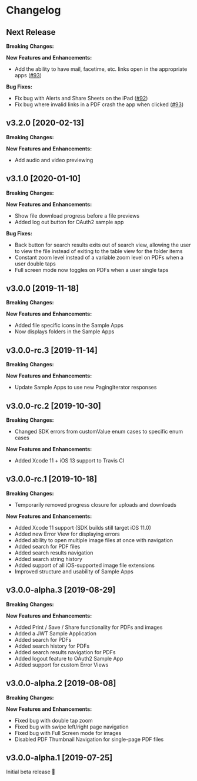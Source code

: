 Changelog
=========

## Next Release

__Breaking Changes:__

__New Features and Enhancements:__
- Add the ability to have mail, facetime, etc. links open in the appropriate apps ([#93](https://github.com/box/box-ios-preview-sdk/pull/93))

__Bug Fixes:__

- Fix bug with Alerts and Share Sheets on the iPad ([#92](https://github.com/box/box-ios-preview-sdk/pull/92))
- Fix bug where invalid links in a PDF crash the app when clicked ([#93](https://github.com/box/box-ios-preview-sdk/pull/93))


## v3.2.0 [2020-02-13]

__Breaking Changes:__

__New Features and Enhancements:__

- Add audio and video previewing

## v3.1.0 [2020-01-10]

__Breaking Changes:__

__New Features and Enhancements:__

- Show file download progress before a file previews
- Added log out button for OAuth2 sample app 

__Bug Fixes:__

- Back button for search results exits out of search view, allowing the user to view the file instead of exiting to the table view for the folder items
- Constant zoom level instead of a variable zoom level on PDFs when a user double taps
- Full screen mode now toggles on PDFs when a user single taps

## v3.0.0 [2019-11-18]

__Breaking Changes:__


__New Features and Enhancements:__

- Added file specific icons in the Sample Apps
- Now displays folders in the Sample Apps


## v3.0.0-rc.3 [2019-11-14]

__Breaking Changes:__


__New Features and Enhancements:__

- Update Sample Apps to use new PagingIterator responses 


## v3.0.0-rc.2 [2019-10-30]

__Breaking Changes:__

- Changed SDK errors from customValue enum cases to specific enum cases


__New Features and Enhancements:__

- Added Xcode 11 + iOS 13 support to Travis CI


## v3.0.0-rc.1 [2019-10-18]

__Breaking Changes:__

- Temporarily removed progress closure for uploads and downloads


__New Features and Enhancements:__

- Added Xcode 11 support (SDK builds still target iOS 11.0)
- Added new Error View for displaying errors
- Added ability to open multiple image files at once with navigation
- Added search for PDF files
- Added search results navigation
- Added search string history
- Added support of all iOS-supported image file extensions
- Improved structure and usability of Sample Apps


## v3.0.0-alpha.3 [2019-08-29]

__Breaking Changes:__


__New Features and Enhancements:__

- Added Print / Save / Share functionality for PDFs and images
- Added a JWT Sample Application
- Added search for PDFs
- Added search history for PDFs
- Added search results navigation for PDFs
- Added logout feature to OAuth2 Sample App
- Added support for custom Error Views


## v3.0.0-alpha.2 [2019-08-08]

__Breaking Changes:__


__New Features and Enhancements:__

- Fixed bug with double tap zoom
- Fixed bug with swipe left/right page navigation
- Fixed bug with Full Screen mode for images
- Disabled PDF Thumbnail Navigation for single-page PDF files


## v3.0.0-alpha.1 [2019-07-25]

Initial beta release :tada:
